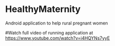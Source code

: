 # HealthyMaternity
Android application to help rural pregnant women

#Watch full video of running application at https://www.youtube.com/watch?v=i4HQYNs7yyE
